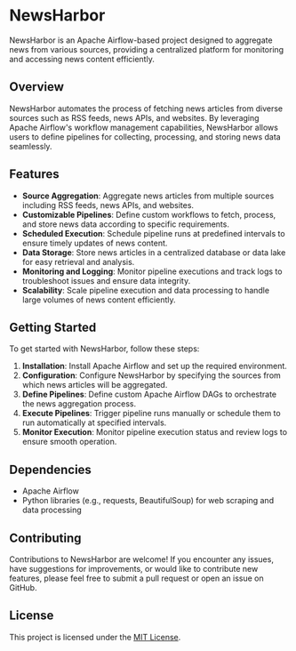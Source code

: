 # NewsHarbor

NewsHarbor is an Apache Airflow-based project designed to aggregate news from various sources, providing a centralized platform for monitoring and accessing news content efficiently.

## Overview

NewsHarbor automates the process of fetching news articles from diverse sources such as RSS feeds, news APIs, and websites. By leveraging Apache Airflow's workflow management capabilities, NewsHarbor allows users to define pipelines for collecting, processing, and storing news data seamlessly.

## Features

- **Source Aggregation**: Aggregate news articles from multiple sources including RSS feeds, news APIs, and websites.
- **Customizable Pipelines**: Define custom workflows to fetch, process, and store news data according to specific requirements.
- **Scheduled Execution**: Schedule pipeline runs at predefined intervals to ensure timely updates of news content.
- **Data Storage**: Store news articles in a centralized database or data lake for easy retrieval and analysis.
- **Monitoring and Logging**: Monitor pipeline executions and track logs to troubleshoot issues and ensure data integrity.
- **Scalability**: Scale pipeline execution and data processing to handle large volumes of news content efficiently.

## Getting Started

To get started with NewsHarbor, follow these steps:

1. **Installation**: Install Apache Airflow and set up the required environment.
2. **Configuration**: Configure NewsHarbor by specifying the sources from which news articles will be aggregated.
3. **Define Pipelines**: Define custom Apache Airflow DAGs to orchestrate the news aggregation process.
4. **Execute Pipelines**: Trigger pipeline runs manually or schedule them to run automatically at specified intervals.
5. **Monitor Execution**: Monitor pipeline execution status and review logs to ensure smooth operation.

## Dependencies

- Apache Airflow
- Python libraries (e.g., requests, BeautifulSoup) for web scraping and data processing

## Contributing

Contributions to NewsHarbor are welcome! If you encounter any issues, have suggestions for improvements, or would like to contribute new features, please feel free to submit a pull request or open an issue on GitHub.

## License

This project is licensed under the [MIT License](LICENSE).
